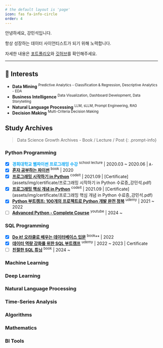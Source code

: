 ```yaml
---
# the default layout is 'page'
icon: fas fa-info-circle
order: 4
---
```


안녕하세요, 강민석입니다.

항상 성장하는 데이터 사이언티스트가 되기 위해 노력합니다.

자세한 내용은 [포트폴리오](https://glorious-firewall-b13.notion.site/Minsuk-Kang-59e1844c73fe4c20a8aaaf86c23f1a39?pvs=4)와 [깃허브](https://github.com/minsuk1003)를 확인해주세요.

---

## 🚩 Interests

- **Data Mining** <sup>Predictive Analytics - Classification & Regression, Descriptive Analytics - EDA</sup>
- **Business Intelligence** <sup>Data Visualization, Dashboard Development, Data Storytelling</sup>
- **Natural Language Processing** <sup>LLM, sLLM, Prompt Engineering, RAG</sup>
- **Decision Making** <sup>Multi-Criteria Decision Making</sup>


## Study Archives

> Data Science Growth Archives - Book / Lecture / Post
{: .prompt-info}

### Python Programming

- [x] <span style="color: #07a8f7">**경희대학교 웹파이썬 프로그래밍 수강**</span> <sup>school lecture</sup> | 2020.03 ~ 2020.06 | `A-`
- [x] <span style="color: #07a8f7">**[혼자 공부하는 파이썬](https://product.kyobobook.co.kr/detail/S000061352349)**</span> <sup>book</sup> | 2020
- [x] <span style="color: #07a8f7">**[프로그래밍 시작하기 in Python](https://www.codeit.kr/topics/getting-started-with-python)**</span> <sup>codeit</sup> | 2021.09 | [Certificate](assets/img/certificate/프로그래밍 시작하기 in Python 수료증_강민석.pdf)
- [x] <span style="color: #07a8f7">**[프로그래밍 핵심 개념 in Python](https://www.codeit.kr/topics/core-concept-of-python-programming)**</span> <sup>codeit</sup> | 2021.09 | [Certificate](assets/img/certificate/프로그래밍 핵심 개념 in Python 수료증_강민석.pdf)
- [x] <span style="color: #07a8f7">**[Python 부트캠프: 100개의 프로젝트로 Python 개발 완전 정복](https://www.udemy.com/course/best-100-days-python/?couponCode=NEWYEARCAREER)**</span> <sup>udemy</sup> | 2021 ~ 2022
- [ ] <span style="color: #07a8f7">**[Advanced Python - Complete Course](https://youtube.com/playlist?list=PLqnslRFeH2UqLwzS0AwKDKLrpYBKzLBy2&si=VjseZCTueHEfUtv8)**</span> <sup>youtube</sup> | 2024 ~

### SQL Programming
- [x] <span style="color: #07a8f7">**[Do it! 오라클로 배우는 데이터베이스 입문](https://product.kyobobook.co.kr/detail/S000001817906)**</span> <sup>book</sup>** | 2022
- [x] <span style="color: #07a8f7">**[데이터 역량 강화를 위한 SQL 부트캠프](https://www.udemy.com/course/best-sql-2022/)**</span> <sup>udemy</sup> | 2022 ~ 2023 | Certificate
- [ ] <span style="color: #07a8f7">**[친절한 SQL 튜닝](https://product.kyobobook.co.kr/detail/S000001975837)**</span> <sup>book</sup> | 2024 ~

### Machine Learning


### Deep Learning


### Natural Language Processing


### Time-Series Analysis


### Algorithms


### Mathematics


### BI Tools
